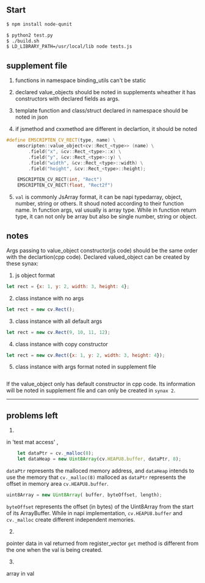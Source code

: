 ## Start
```sh
$ npm install node-qunit

$ python2 test.py
$ ./build.sh
$ LD_LIBRARY_PATH=/usr/local/lib node tests.js
```
## supplement file
1. functions in namespace binding_utils can't be static

2. declared value_objects should be noted in supplements wheather it has constructors with declared fields as args. 

3. template function and class/struct declared in namespace should be noted in json

4. if jsmethod and cxxmethod are different in declartion, it should be noted
```cpp
#define EMSCRIPTEN_CV_RECT(type, name) \
    emscripten::value_object<cv::Rect_<type>> (name) \
        .field("x", &cv::Rect_<type>::x) \
        .field("y", &cv::Rect_<type>::y) \
        .field("width", &cv::Rect_<type>::width) \
        .field("height", &cv::Rect_<type>::height);

    EMSCRIPTEN_CV_RECT(int, "Rect")
    EMSCRIPTEN_CV_RECT(float, "Rect2f")
``` 

5. `val` is commonly JsArray format, it can be napi typedarray, object, number, string or others. It shoud noted according to their function name. In function args, val usually is array type. While in function return type, it can not only be array but also be single number, string or object.




## notes
Args passing to value_object constructor(js code) should be the same order with the declartion(cpp code).
Declared valued_object can be created by these synax:
1. js object format
```js
let rect = {x: 1, y: 2, width: 3, height: 4};
```
2. class instance with no args
```js
let rect = new cv.Rect();
```
3. class instance with all default args
```js
let rect = new cv.Rect(9, 10, 11, 12);
```
4. class instance with copy constructor
```js
let rect = new cv.Rect({x: 1, y: 2, width: 3, height: 4});
```
5. class instance with args format noted in supplement file
```js
```

If the value_object only has default constructor in cpp code. Its information will be noted in supplement file and can only be created in `synax 2`.


---
## problems left
1. 
in 'test mat access' ,
```js
    let dataPtr = cv._malloc(8);
    let dataHeap = new Uint8Array(cv.HEAPU8.buffer, dataPtr, 8);
```
`dataPtr` represents the malloced memory address, and `dataHeap` intends to use the memory that `cv._malloc(8)` malloced as `dataPtr` represents the offset in memory area `cv.HEAPU8.buffer`.
```js
uint8Array = new Uint8Array( buffer, byteOffset, length);
```
`byteOffset` represents the offset (in bytes) of the Uint8Array from the start of its ArrayBuffer. 
While in napi implementation, `cv.HEAPU8.buffer` and `cv._malloc` create different independent memories.

2. 
pointer data in val returned from register_vector `get` method is different from the one when the val is being created.

3. 
array in val